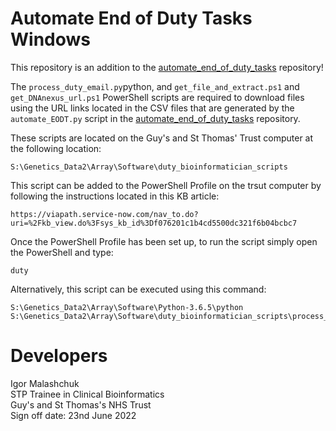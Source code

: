 # Automate End of Duty Tasks Windows

This repository is an addition to the [automate_end_of_duty_tasks](https://github.com/moka-guys/automate_end_of_duty_tasks) repository!

The `process_duty_email.py`python, and `get_file_and_extract.ps1` and `get_DNAnexus_url.ps1` PowerShell scripts are required to download files using the URL links located in the CSV files that are generated by the `automate_EODT.py` script in the [automate_end_of_duty_tasks](https://github.com/moka-guys/automate_end_of_duty_tasks) repository.

These scripts are located on the Guy's and St Thomas' Trust computer at the following location: 

~~~
S:\Genetics_Data2\Array\Software\duty_bioinformatician_scripts
~~~

This script can be added to the PowerShell Profile on the trsut computer by following the instructions located in this KB article: 

~~~
https://viapath.service-now.com/nav_to.do?uri=%2Fkb_view.do%3Fsys_kb_id%3Df076201c1b4cd5500dc321f6b04bcbc7
~~~

Once the PowerShell Profile has been set up, to run the script simply open the PowerShell and type:

~~~
duty
~~~

Alternatively, this script can be executed using this command:

~~~
S:\Genetics_Data2\Array\Software\Python-3.6.5\python S:\Genetics_Data2\Array\Software\duty_bioinformatician_scripts\process_duty_email.py
~~~

# Developers
Igor Malashchuk <br />
STP Trainee in Clinical Bioinformatics <br />
Guy's and St Thomas's NHS Trust <br />
Sign off date: 23nd June 2022